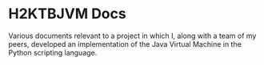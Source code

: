 # H2KTBJVM Docs
Various documents relevant to a project in which I, along with a team of my peers, developed an implementation of the Java Virtual Machine in the Python scripting language. 
